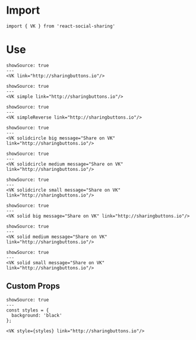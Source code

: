 # Import

```
import { VK } from 'react-social-sharing'
```

# Use

```react
showSource: true
---
<VK link="http://sharingbuttons.io"/>
```

```react
showSource: true
---
<VK simple link="http://sharingbuttons.io"/>
```

```react
showSource: true
---
<VK simpleReverse link="http://sharingbuttons.io"/>
```

```react
showSource: true
---
<VK solidcircle big message="Share on VK" link="http://sharingbuttons.io"/>
```

```react
showSource: true
---
<VK solidcircle medium message="Share on VK" link="http://sharingbuttons.io"/>
```

```react
showSource: true
---
<VK solidcircle small message="Share on VK" link="http://sharingbuttons.io"/>
```

```react
showSource: true
---
<VK solid big message="Share on VK" link="http://sharingbuttons.io"/>
```

```react
showSource: true
---
<VK solid medium message="Share on VK" link="http://sharingbuttons.io"/>
```

```react
showSource: true
---
<VK solid small message="Share on VK" link="http://sharingbuttons.io"/>
```

## Custom Props

```react
showSource: true
---
const styles = {
  background: 'black'
};

<VK style={styles} link="http://sharingbuttons.io"/>
```
